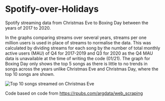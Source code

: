 # Spotify-over-Holidays

Spotify streaming data from Christmas Eve to Boxing Day between the years of 2017 to 2020. 

In the graphs comparing streams over several years, streams per one million users is used in place of streams to normalise the data. This was calculated by dividing streams for each song by the number of total monthly active users (MAU) of Q4 for 2017-2019 and Q3 for 2020 as the Q4 MAU data is unavailable at the time of writing the code (01/21). The graph for Boxing Day only shows the top 5 songs as there is little to no trends in songs across the years unlike Christmas Eve and Christmas Day, where the top 10 songs are shown.  

![Top 10 songs streamed on Christmas Eve](https://https://github.com/darbi-s/spotify-over-holidays/tree/main/graphs/Christmas_eve_top_10.png)

Code based on code from https://rpubs.com/argdata/web_scraping

